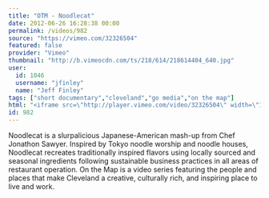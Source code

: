 ```yaml
---
title: "OTM - Noodlecat"
date: 2012-06-26 16:28:38 00:00
permalink: /videos/982
source: "https://vimeo.com/32326504"
featured: false
provider: "Vimeo"
thumbnail: "http://b.vimeocdn.com/ts/218/614/218614404_640.jpg"
user:
  id: 1046
  username: "jfinley"
  name: "Jeff Finley"
tags: ["short documentary","cleveland","go media","on the map"]
html: "<iframe src=\"http://player.vimeo.com/video/32326504\" width=\"1280\" height=\"720\" frameborder=\"0\" webkitAllowFullScreen mozallowfullscreen allowFullScreen></iframe>"
id: 982
---
```


Noodlecat is a slurpalicious Japanese-American mash-up from Chef Jonathon Sawyer. Inspired by Tokyo noodle worship and noodle houses, Noodlecat recreates traditionally inspired flavors using locally sourced and seasonal ingredients following sustainable business practices in all areas of restaurant operation.
On the Map is a video series featuring the people and places that make Cleveland a creative, culturally rich, and inspiring place to live and work.